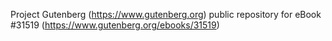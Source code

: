 Project Gutenberg (https://www.gutenberg.org) public repository for eBook #31519 (https://www.gutenberg.org/ebooks/31519)
